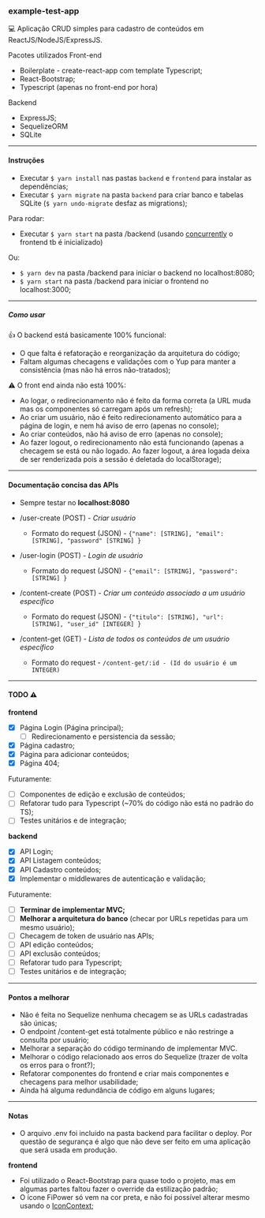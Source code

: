 ### example-test-app

:computer: Aplicação CRUD simples para cadastro de conteúdos em ReactJS/NodeJS/ExpressJS.

Pacotes utilizados
Front-end
- Boilerplate - create-react-app com template Typescript;
- React-Bootstrap;
- Typescript (apenas no front-end por hora)

Backend
- ExpressJS;
- SequelizeORM
- SQLite

---

#### Instruções
- Executar `$ yarn install` nas pastas `backend` e `frontend` para instalar as dependências;
- Executar `$ yarn migrate` na pasta `backend` para criar banco e tabelas SQLite (`$ yarn undo-migrate` desfaz as migrations);

Para rodar:
- Executar `$ yarn start` na pasta /backend (usando [concurrently](https://www.npmjs.com/package/concurrently) o frontend tb é inicializado)

Ou:
- `$ yarn dev` na pasta /backend para iniciar o backend no localhost:8080;
- `$ yarn start` na pasta /backend para iniciar o frontend no localhost:3000;

---

##### Como usar
:thumbsup: O backend está basicamente 100% funcional:
  - O que falta é refatoração e reorganização da arquitetura do código;
  - Faltam algumas checagens e validações com o Yup para manter a consistência (mas não há erros não-tratados);

:warning: O front end ainda não está 100%:
  - Ao logar, o redirecionamento não é feito da forma correta (a URL muda mas os componentes só carregam após um refresh);
  - Ao criar um usuário, não é feito redirecionamento automático para a página de login, e nem há aviso de erro (apenas no console);
  - Ao criar conteúdos, não há aviso de erro (apenas no console);
  - Ao fazer logout, o redirecionamento não está funcionando (apenas a checagem se está ou não logado. Ao fazer logout, a área logada deixa de ser renderizada pois a sessão é deletada do localStorage);

---

#### Documentação concisa das APIs
- Sempre testar no **localhost:8080**

- /user-create (POST) - *Criar usuário*
  - Formato do request (JSON) - `{"name": [STRING], "email": [STRING], "password" [STRING] }`
- /user-login (POST) - *Login de usuário*
  - Formato do request (JSON) - `{"email": [STRING], "password": [STRING] }`
- /content-create (POST) - *Criar um conteúdo associado a um usuário específico*
  - Formato do request (JSON) - `{"titulo": [STRING], "url": [STRING], "user_id" [INTEGER] }`
- /content-get (GET) - *Lista de todos os conteúdos de um usuário específico*
  - Formato do request - `/content-get/:id - (Id do usuário é um INTEGER)`

---

#### TODO :warning:
**frontend**
- [X] Página Login (Página principal);
  - [ ] Redirecionamento e persistencia da sessão;
- [X] Página cadastro;
- [X] Página para adicionar conteúdos;
- [X] Página 404;

Futuramente:
- [ ] Componentes de edição e exclusão de conteúdos;
- [ ] Refatorar tudo para Typescript (~70% do código não está no padrão do TS);
- [ ] Testes unitários e de integração;

**backend**
- [X] API Login;
- [X] API Listagem conteúdos;
- [X] API Cadastro conteúdos;
- [X] Implementar o middlewares de autenticação e validação;

Futuramente:
- [ ] **Terminar de implementar MVC;**
- [ ] **Melhorar a arquitetura do banco** (checar por URLs repetidas para um mesmo usuário);
- [ ] Checagem de token de usuário nas APIs;
- [ ] API edição conteúdos;
- [ ] API exclusão conteúdos;
- [ ] Refatorar tudo para Typescript;
- [ ] Testes unitários e de integração;

---

#### Pontos a melhorar
- Não é feita no Sequelize nenhuma checagem se as URLs cadastradas são únicas;
- O endpoint /content-get está totalmente público e não restringe a consulta por usuário;
- Melhorar a separação do código terminando de implementar MVC.
- Melhorar o código relacionado aos erros do Sequelize (trazer de volta os erros para o front?);
- Refatorar componentes do frontend e criar mais componentes e checagens para melhor usabilidade;
- Ainda há alguma redundância de código em alguns lugares;

---

#### Notas

- O arquivo .env foi incluido na pasta backend para facilitar o deploy.
Por questão de segurança é algo que não deve ser feito em uma aplicação que será usada em produção.

**frontend**
- Foi utilizado o React-Bootstrap para quase todo o projeto, mas em algumas partes faltou fazer o override da estilização padrão;
- O ícone FiPower só vem na cor preta, e não foi possível alterar mesmo usando o [IconContext](https://github.com/react-icons/react-icons#configuration);